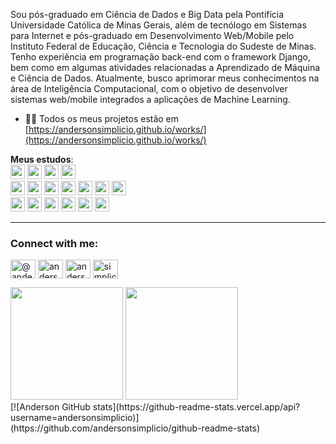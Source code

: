 Sou pós-graduado em Ciência de Dados e Big Data pela Pontifícia Universidade Católica de Minas Gerais, além de tecnólogo em Sistemas para Internet e pós-graduado em Desenvolvimento     Web/Mobile pelo Instituto Federal de Educação, Ciência e Tecnologia do Sudeste de Minas. Tenho experiência em programação back-end com o framework Django, bem como em algumas atividades relacionadas a Aprendizado de Máquina e Ciência de Dados.
Atualmente, busco aprimorar meus conhecimentos na área de Inteligência Computacional, com o objetivo de desenvolver sistemas web/mobile integrados a aplicações de Machine Learning.
- 👨‍💻 Todos os meus projetos estão em [https://andersonsimplicio.github.io/works/](https://andersonsimplicio.github.io/works/)
  
<i class="fas fa-book" style="color:#3499cd" ></i> <strong>Meus estudos</strong>:
<br>
<img height="23em" src="https://img.shields.io/badge/Linux_Mint-87CF3E?style=for-the-badge&logo=linux-mint&logoColor=white">
<i class="fab fa-linux" style="color:black;"></i> 
<img height="23em" src="https://img.shields.io/badge/Ubuntu-E95420?style=for-the-badge&logo=ubuntu&logoColor=white">
<img height="23em" src="https://img.shields.io/badge/Debian-A81D33?style=for-the-badge&logo=debian&logoColor=white">
<img height="23em" src="https://img.shields.io/badge/nginx-%23009639.svg?style=for-the-badge&logo=nginx&logoColor=white">
<br>
<i style="color:#3499cd;" class="fab fa-python"></i> 
<img height="23em" src="https://img.shields.io/badge/Python-FFD43B?style=for-the-badge&logo=python&logoColor=darkgreen" >
<img height="23em" src="https://img.shields.io/badge/Django-092E20?style=for-the-badge&logo=django&logoColor=green" >
<img height="23em" src="https://img.shields.io/badge/django%20rest-ff1709?style=for-the-badge&logo=django&logoColor=white" >
<img height="23em" src="https://img.shields.io/badge/scikit_learn-F7931E?style=for-the-badge&logo=scikit-learn&logoColor=white">
<img height="23em" src="https://img.shields.io/badge/Numpy-777BB4?style=for-the-badge&logo=numpy&logoColor=white">
<img height="23em" src="https://img.shields.io/badge/SciPy-654FF0?style=for-the-badge&logo=SciPy&logoColor=white">
<img height="23em" src="https://img.shields.io/badge/Pandas-2C2D72?style=for-the-badge&logo=pandas&logoColor=white">
<br>
<i class="fab fa-react" style="color:#287eb7;"></i>
<img height="23em" src="https://img.shields.io/badge/HTML5-E34F26?style=for-the-badge&logo=html5&logoColor=white">
<img height="23em" src="https://img.shields.io/badge/CSS3-1572B6?style=for-the-badge&logo=css3&logoColor=white">
<img height="23em" src="https://img.shields.io/badge/JavaScript-323330?style=for-the-badge&logo=javascript&logoColor=F7DF1E">
<img height="23em" src="https://img.shields.io/badge/React-20232A?style=for-the-badge&logo=react&logoColor=61DAFB">
<img height="23em" src="https://img.shields.io/badge/React_Native-20232A?style=for-the-badge&logo=react&logoColor=61DAFB" >
<img height="23em" src="https://img.shields.io/badge/Node.js-43853D?style=for-the-badge&logo=node.js&logoColor=white">
<hr>  
<h3 align="left">Connect with me:</h3>
<p align="left">
<a href="https://twitter.com/@anderson25eu" target="blank"><img align="center" src="https://raw.githubusercontent.com/rahuldkjain/github-profile-readme-generator/master/src/images/icons/Social/twitter.svg" alt="@anderson25eu" height="30" width="40" /></a>
<a href="https://linkedin.com/in/anderson-simplicio-77081b50" target="blank"><img align="center" src="https://raw.githubusercontent.com/rahuldkjain/github-profile-readme-generator/master/src/images/icons/Social/linked-in-alt.svg" alt="anderson-simplicio-77081b50" height="30" width="40" /></a>
<a href="https://kaggle.com/andersonsimplcio" target="blank"><img align="center" src="https://raw.githubusercontent.com/rahuldkjain/github-profile-readme-generator/master/src/images/icons/Social/kaggle.svg" alt="andersonsimplcio" height="30" width="40" /></a>
<a href="https://instagram.com/simplicioanderson" target="blank"><img align="center" src="https://raw.githubusercontent.com/rahuldkjain/github-profile-readme-generator/master/src/images/icons/Social/instagram.svg" alt="simplicioanderson" height="30" width="40" /></a>
</p>
<div>
        <img height="180em" src="https://github-readme-stats.vercel.app/api?username=andersonsimplicio&show_icons=true&theme=merko&include_all_commits=true&count_private=true"/>
        <img height="180em" src="https://github-readme-stats.vercel.app/api/top-langs/?username=andersonsimplicio&layout=compact&langs_count=16&theme=merko"/>
</div>
[![Anderson GitHub stats](https://github-readme-stats.vercel.app/api?username=andersonsimplicio)](https://github.com/andersonsimplicio/github-readme-stats)

